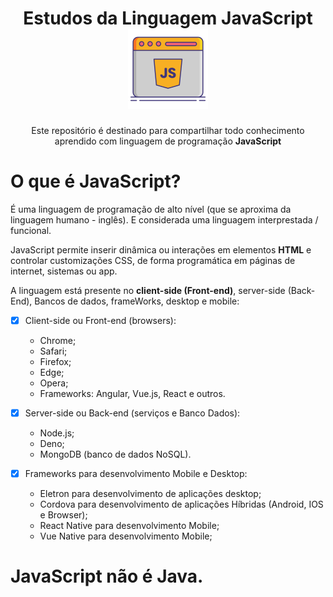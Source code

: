 <h1 align="center">
    Estudos da Linguagem JavaScript
    <br>
    <img alt="JavaScript" title="#estudosJs" src="./img/jsImg.png" />
</h1>
<p align="center">Este repositório é destinado para compartilhar todo conhecimento aprendido com linguagem de programação <b>JavaScript</b></p>

# O que é JavaScript?
<p>
    É uma linguagem de programação de alto nível (que se aproxima da linguagem humano - inglês). E considerada uma linguagem interprestada / funcional.
</p>
<p>
    JavaScript permite inserir dinâmica ou interações em elementos <b>HTML</b> e controlar customizações CSS, de forma programática em páginas de internet, sistemas ou app.
</p>
<p>
    A linguagem está presente no <b>client-side (Front-end)</b>, server-side (Back-End), Bancos de dados, frameWorks, desktop e mobile:
</p>

- [x] Client-side ou Front-end (browsers):
    - Chrome;
    - Safari;
    - Firefox;
    - Edge;
    - Opera;
    - Frameworks: Angular, Vue.js, React e outros.

- [x] Server-side ou Back-end (serviços e Banco Dados):
    - Node.js;
    - Deno;
    - MongoDB (banco de dados NoSQL).

- [x] Frameworks para desenvolvimento Mobile e Desktop:
    - Eletron para desenvolvimento de aplicações desktop;
    - Cordova para desenvolvimento de aplicações Híbridas (Android, IOS e Browser);
    - React Native para desenvolvimento Mobile;
    - Vue Native para desenvolvimento Mobile;

# JavaScript não é Java.
